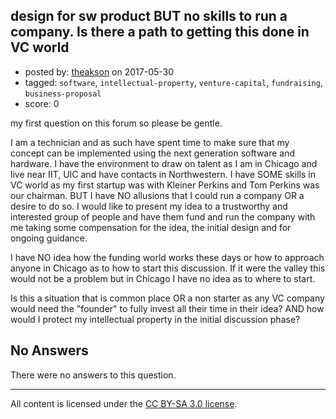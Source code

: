 ## design for sw product BUT no skills to run a company. Is there a path to getting this done in VC world

- posted by: [theakson](https://stackexchange.com/users/4372319/theakson) on 2017-05-30
- tagged: `software`, `intellectual-property`, `venture-capital`, `fundraising`, `business-proposal`
- score: 0

<p>my first question on this forum so please be gentle.</p>

<p>I am a technician and as such have spent time to make sure that my concept can be implemented using the next generation software and hardware. I have the environment to draw on talent as I am in Chicago and live near IIT, UIC and have contacts in Northwestern. I have SOME skills in VC world as my first startup was with Kleiner Perkins and Tom Perkins was our chairman. 
BUT 
I have NO allusions that I could run a company OR a desire to do so. I would like to present my idea to a trustworthy and interested group of people and have them fund and run the company with me taking some compensation for the idea, the initial design and for ongoing guidance.  </p>

<p>I have NO idea how the funding world works these days or how to approach anyone in Chicago as to how to start this discussion. If it were the valley this would not be a problem but in Chicago I have no idea as to where to start. </p>

<p>Is this a situation that is common place OR a non starter as any VC company would need the "founder" to fully invest all their time in their idea?
AND how would I protect my intellectual property in the initial discussion phase?</p>


## No Answers

There were no answers to this question.


---

All content is licensed under the [CC BY-SA 3.0 license](https://creativecommons.org/licenses/by-sa/3.0/).
